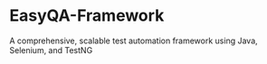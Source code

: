 # EasyQA-Framework
A comprehensive, scalable test automation framework using Java, Selenium, and TestNG
